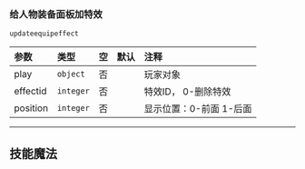 ### 给人物装备面板加特效
`updateequipeffect`

| 参数     | 类型      | 空   | 默认 | 注释                    |
| :------- | :-------- | :--- | :--- | :---------------------- |
| play     | `object`  | 否   |      | 玩家对象                |
| effectid | `integer` | 否   |      | 特效ID， 0-删除特效     |
| position | `integer` | 否   |      | 显示位置：0-前面 1-后面 |

------------

## 技能魔法

